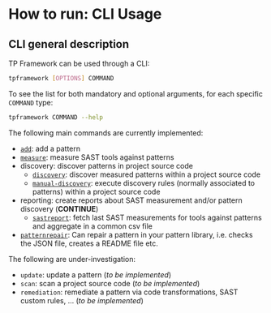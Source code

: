 # How to run: CLI Usage

## CLI general description

TP Framework can be used through a CLI:

```bash
tpframework [OPTIONS] COMMAND
```

To see the list for both mandatory and optional arguments, for each specific `COMMAND` type:

```bash
tpframework COMMAND --help
```

The following main commands are currently implemented:

- [`add`](./How-to-run-add-pattern.md): add a pattern
- [`measure`](./How-to-run-Measure-SAST-tools-over-patterns.md): measure SAST tools against patterns
- discovery: discover patterns in project source code
  - [`discovery`](./How-to-run-discover-measured-patterns.md): discover measured patterns within a project source code
  - [`manual-discovery`](./How-to-run-manual-discovery.md): execute discovery rules (normally associated to patterns) within a project source code
- reporting: create reports about SAST measurement and/or pattern discovery (**CONTINUE**)
  - [`sastreport`](./How-to-run-sastreport.md): fetch last SAST measurements for tools against patterns and aggregate in a common csv file
- [`patternrepair`](./How-to-run-patternrepair.md): Can repair a pattern in your pattern library, i.e. checks the JSON file, creates a README file etc.

The following are under-investigation:

- `update`: update a pattern (*to be implemented*)
- `scan`: scan a project source code (*to be implemented*)
- `remediation`: remediate a pattern via code transformations, SAST custom rules, ... (*to be implemented*)
